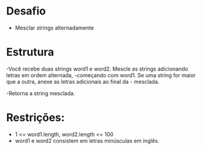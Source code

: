 # Desafio
- Mesclar strings alternadamente

# Estrutura
-Você recebe duas strings word1 e word2. Mescle as strings adicionando letras em ordem alternada, -começando com word1. Se uma string for maior que a outra, anexe as letras adicionais ao final da - mesclada.

-Retorna a string mesclada.

# Restrições:

- 1 <= word1.length, word2.length <= 100
- word1 e  word2 consistem em letras minúsculas em inglês.